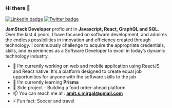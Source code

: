 ### Hi there 👋

[![Linkedin badge](https://img.shields.io/badge/-LinkedIn-blue?style=for-the-badge&logo=Linkedin&logocolor=white&labelColor=blue&color=blue)](https://www.linkedin.com/in/amit-mirgal/)
[![Twitter badge](https://img.shields.io/badge/-Twitter-white?style=for-the-badge&logo=Twitter&logoColor=white&labelColor=green&color=green)](https://twitter.com/amit_mirgal/)

**JamStack Developer** proficient in **Javascript, React, GraphQL and SQL**. Over the last 4 years, I have focused on software development, and admires the endless possibilities in innovation and efficiency created through technology. I continuously challenge to acquire the appropriate credentials, skills, and experiences as a Software Developer to excel in today’s dynamic technology industry.  

- 🔭 I’m currently working on web and mobile application using ReactJS and React native. It's a platform designed to create equal job opportunities for anyone with the software skills to the job
- 🌱 I’m currently learning **Prisma**
- 💼 Side project - Building a food order-ahead platform
- 📫 You can reach me at : **amit.s.mirgal@gmail.com**
- ⚡ Fun fact: Soccer and travel
